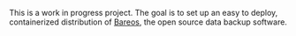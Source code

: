 This is a work in progress project. The goal is to set up an easy to deploy, containerized distribution of [Bareos](https://github.com/bareos/bareos), the open source data backup software.